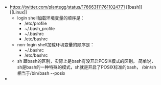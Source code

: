 - https://twitter.com/plantegg/status/1766631117611024771 [[bash]] [[Linux]]
	- login shell加载环境变量的顺序是：
		- /etc/profile
		- ~/.bash_profile
		- ~/.bashrc
		- /etc/bashrc
	- non-login shell加载环境变量的顺序是：
		- ~/.bashrc
		- /etc/bashrc
	- sh 跟bash的区别，实际上是bash有没开启POSIX模式的区别。 简单说，sh是bash的一种特殊的模式，sh就是开启了POSIX标准的bash， /bin/sh 相当于/bin/bash --posix
-